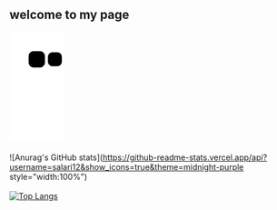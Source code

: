 <h2>welcome to my page</h2>

[![Snake animation](https://raw.githubusercontent.com/devxan/devxan/output/github-contribution-grid-snake.svg)](https://github.com/Platane/snk)
<br>
<br>
 ![Anurag's GitHub stats](https://github-readme-stats.vercel.app/api?username=salari12&show_icons=true&theme=midnight-purple style="width:100%")
<br>
<br>
 [![Top Langs](https://github-readme-stats.vercel.app/api/top-langs/?username=salari12&layout=compact)](https://github.com/AboalfazlForooghi2004/github-readme-stats&layout=compact)

